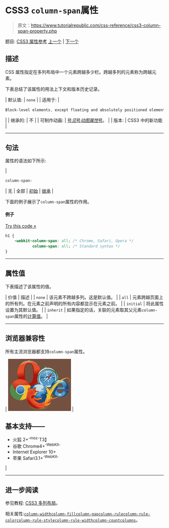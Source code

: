 # CSS3 `column-span`属性

> 原文：<https://www.tutorialrepublic.com/css-reference/css3-column-span-property.php>

题目: [CSS3 属性参考](css3-properties.php) [上一个](css3-column-rule-width-property.php) | [下一个](css3-column-width-property.php)

## 描述

CSS 属性指定在多列布局中一个元素跨越多少栏。跨越多列的元素称为跨越元素。

下表总结了该属性的用法上下文和版本历史记录。

| 默认值: | `none` |
| 适用于: | 

```css
Block-level elements, except floating and absolutely positioned elements
```

 |
| 继承的: | 不 |
| 可制作动画: | [号*见*号*动图属性*号](css-animatable-properties.php)。 |
| 版本: | CSS3 中的新功能 |

* * *

## 句法

属性的语法如下所示:

| 

```css
column-span: 
```

 | 无 &#124; 全部 &#124; [初始](../definitions.php#initial) &#124; [继承](../definitions.php#inherit) |

下面的例子展示了`column-span`属性的作用。

#### 例子

[Try this code »](../codelab.php?topic=css3&file=column-span-property "Try this code using online Editor")

```css
h1 {
    -webkit-column-span: all; /* Chrome, Safari, Opera */
            column-span: all; /* Standard syntax */
}
```

* * *

## 属性值

下表描述了该属性的值。

| 价值 | 描述 |
| `none` | 该元素不跨越多列。这是默认值。 |
| `all` | 元素跨越页面上的所有列。在元素之前声明的所有内容都显示在元素之前。 |
| `initial` | 将此属性设置为其默认值。 |
| `inherit` | 如果指定的话，关联的元素取其父元素`column-span`属性的[计算值](../definitions.php#computed-value)。 |

* * *

## 浏览器兼容性

所有主流浏览器都支持`column-span`属性。

| ![Browsers Icon](img/e9331123c77668c1832e541c2fca1002.png) | 

## 基本支持——

*   火狐 2+<sup class="badge">-moz-</sup>T3】
*   谷歌 Chrome4+<sup class="badge">-WebKit-</sup>
*   Internet Explorer 10+
*   苹果 Safari3.1+<sup class="badge">-WebKit-</sup>

 |

* * *

## 进一步阅读

参见教程: [CSS3 多列布局](../css-tutorial/css3-multi-column-layouts.php)。

相关属性:[`column-width`](css3-column-width-property.php)[`column-fill`](css3-column-fill-property.php)[`column-gap`](css3-column-gap-property.php)[`column-rule`](css3-column-rule-property.php)[`column-rule-color`](css3-column-rule-color-property.php)[`column-rule-style`](css3-column-rule-style-property.php)[`column-rule-width`](css3-column-rule-width-property.php)[`column-count`](css3-column-count-property.php)[`columns`](css3-columns-property.php)。